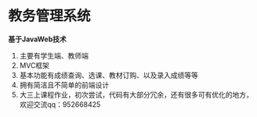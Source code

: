 # 教务管理系统
**基于JavaWeb技术**
1. 主要有学生端、教师端
2. MVC框架
3. 基本功能有成绩查询、选课、教材订购、以及录入成绩等等
4. 拥有简洁且不简单的前端设计
5. 大三上课程作业，初次尝试，代码有大部分冗余，还有很多可有优化的地方，欢迎交流qq：952668425
